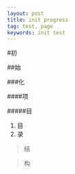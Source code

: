 ```yaml
---
layout: post
title: init progress 
tag: test, page 
keywords: init test
---
```


#初

##始

###化

####项

#####目

1. 目    
2. 录    

> 结

> 构

